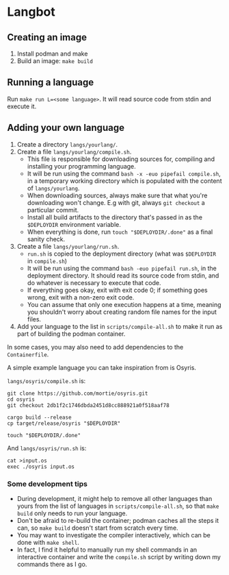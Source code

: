 # Langbot

## Creating an image

1. Install podman and make
2. Build an image: `make build`

## Running a language

Run `make run L=<some language>`. It will read source code
from stdin and execute it.

## Adding your own language

1. Create a directory `langs/yourlang/`.
2. Create a file `langs/yourlang/compile.sh`.
	* This file is responsible for downloading sources for, compiling and installing
	  your programming language.
	* It will be run using the command `bash -x -euo pipefail compile.sh`,
	  in a temporary working directory which is populated with the content of `langs/yourlang`.
	* When downloading sources, always make sure that what you're downloading won't change.
	  E.g with git, always `git checkout` a particular commit.
	* Install all build artifacts to the directory that's passed in as
	  the `$DEPLOYDIR` environment variable.
	* When everything is done, run `touch "$DEPLOYDIR/.done"` as a final sanity check.
3. Create a file `langs/yourlang/run.sh`.
	* `run.sh` is copied to the deployment directory (what was `$DEPLOYDIR` in `compile.sh`)
	* It will be run using the command `bash -euo pipefail run.sh`,
	  in the deployment directory. It should read its source code from stdin,
	  and do whatever is necessary to execute that code.
	* If everything goes okay, exit with exit code 0; if something goes wrong,
	  exit with a non-zero exit code.
	* You can assume that only one execution happens at a time, meaning you shouldn't worry
	  about creating random file names for the input files.
4. Add your language to the list in `scripts/compile-all.sh` to make it run
   as part of building the podman container.

In some cases, you may also need to add dependencies to the `Containerfile`.

A simple example language you can take inspiration from is Osyris.

`langs/osyris/compile.sh` is:

```shell
git clone https://github.com/mortie/osyris.git
cd osyris
git checkout 2db1f2c1746dbda2451d8cc888921a0f518aaf78

cargo build --release
cp target/release/osyris "$DEPLOYDIR"

touch "$DEPLOYDIR/.done"
```

And `langs/osyris/run.sh` is:

```
cat >input.os
exec ./osyris input.os
```

### Some development tips

* During development, it might help to remove all other languages than yours from
  the list of languages in `scripts/compile-all.sh`, so that `make build`
  only needs to run your language.
* Don't be afraid to re-build the container; podman caches all the steps it can,
  so `make build` doesn't start from scratch every time.
* You may want to investigate the compiler interactively, which can be done with
  `make shell`.
* In fact, I find it helpful to manually run my shell commands in an interactive
  container and write the `compile.sh` script by writing down my commands there
  as I go.
